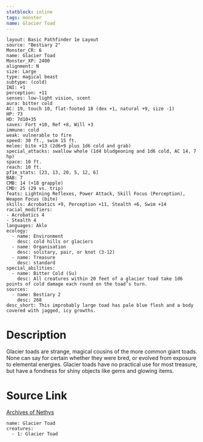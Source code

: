 ```yaml
---
statblock: inline
tags: monster
name: Glacier Toad
---
```

```statblock
layout: Basic Pathfinder 1e Layout
source: "Bestiary 2"
Monster_CR: 6
name: Glacier Toad
Monster_XP: 2400
alignment: N
size: Large
type: magical beast
subtype: (cold)
INI: +1
perception: +11
senses: low-light vision, scent
aura: bitter cold
AC: 19, touch 10, flat-footed 18 (dex +1, natural +9, size -1)
HP: 73
HD: 7d10+35
saves: Fort +10, Ref +8, Will +3
immune: cold
weak: vulnerable to fire
speed: 30 ft., swim 15 ft.
melee: bite +13 (2d6+9 plus 1d6 cold and grab)
special_attacks: swallow whole (1d4 bludgeoning and 1d6 cold, AC 14, 7 hp)
space: 10 ft.
reach: 10 ft.
pf1e_stats: [23, 13, 20, 5, 12, 6]
BAB: 7
CMB: 14 (+18 grapple)
CMD: 25 (29 vs. trip)
feats: Lightning Reflexes, Power Attack, Skill Focus (Perception), Weapon Focus (bite)
skills: Acrobatics +9, Perception +11, Stealth +6, Swim +14
racial_modifiers:
- Acrobatics 4
- Stealth 4
languages: Aklo
ecology:
  - name: Environment
    desc: cold hills or glaciers
  - name: Organisation
    desc: solitary, pair, or knot (3-12)
  - name: Treasure
    desc: standard
special_abilities:
  - name: Bitter Cold (Su)
    desc: All creatures within 20 feet of a glacier toad take 1d6 points of cold damage each round on the toad’s turn.
sources:
  - name: Bestiary 2
    desc: 268
desc_short: This improbably large toad has pale blue flesh and a body covered with jagged, icy growths.
```
# Description
Glacier toads are strange, magical cousins of the more common giant toads. None can say for certain whether they were bred, or evolved from exposure to elemental energies. Glacier toads have no practical use for most treasure, but have a fondness for shiny objects like gems and glowing items.
# Source Link
[Archives of Nethys](https://aonprd.com/MonsterDisplay.aspx?ItemName=Glacier%20Toad)
```encounter-table
name: Glacier Toad
creatures:
  - 1: Glacier Toad
```
